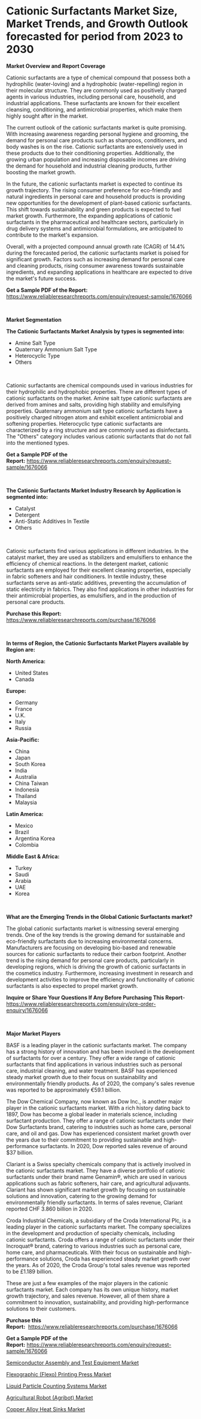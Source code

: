 <p><h1>Cationic Surfactants Market Size, Market Trends, and Growth Outlook forecasted for period from 2023 to 2030</h1></p><p><strong>Market Overview and Report Coverage</strong></p>
<p><p>Cationic surfactants are a type of chemical compound that possess both a hydrophilic (water-loving) and a hydrophobic (water-repelling) region in their molecular structure. They are commonly used as positively charged agents in various industries, including personal care, household, and industrial applications. These surfactants are known for their excellent cleansing, conditioning, and antimicrobial properties, which make them highly sought after in the market.</p><p>The current outlook of the cationic surfactants market is quite promising. With increasing awareness regarding personal hygiene and grooming, the demand for personal care products such as shampoos, conditioners, and body washes is on the rise. Cationic surfactants are extensively used in these products due to their conditioning properties. Additionally, the growing urban population and increasing disposable incomes are driving the demand for household and industrial cleaning products, further boosting the market growth.</p><p>In the future, the cationic surfactants market is expected to continue its growth trajectory. The rising consumer preference for eco-friendly and natural ingredients in personal care and household products is providing new opportunities for the development of plant-based cationic surfactants. This shift towards sustainability and green products is expected to fuel market growth. Furthermore, the expanding applications of cationic surfactants in the pharmaceutical and healthcare sectors, particularly in drug delivery systems and antimicrobial formulations, are anticipated to contribute to the market's expansion.</p><p>Overall, with a projected compound annual growth rate (CAGR) of 14.4% during the forecasted period, the cationic surfactants market is poised for significant growth. Factors such as increasing demand for personal care and cleaning products, rising consumer awareness towards sustainable ingredients, and expanding applications in healthcare are expected to drive the market's future success.</p></p>
<p><strong>Get a Sample PDF of the Report:</strong> <a href="https://www.reliableresearchreports.com/enquiry/request-sample/1676066">https://www.reliableresearchreports.com/enquiry/request-sample/1676066</a></p>
<p>&nbsp;</p>
<p><strong>Market Segmentation</strong></p>
<p><strong>The Cationic Surfactants Market Analysis by types is segmented into:</strong></p>
<p><ul><li>Amine Salt Type</li><li>Quaternary Ammonium Salt Type</li><li>Heterocyclic Type</li><li>Others</li></ul></p>
<p>&nbsp;</p>
<p><p>Cationic surfactants are chemical compounds used in various industries for their hydrophilic and hydrophobic properties. There are different types of cationic surfactants on the market. Amine salt type cationic surfactants are derived from amines and salts, providing high stability and emulsifying properties. Quaternary ammonium salt type cationic surfactants have a positively charged nitrogen atom and exhibit excellent antimicrobial and softening properties. Heterocyclic type cationic surfactants are characterized by a ring structure and are commonly used as disinfectants. The "Others" category includes various cationic surfactants that do not fall into the mentioned types.</p></p>
<p><strong>Get a Sample PDF of the Report:</strong>&nbsp;<a href="https://www.reliableresearchreports.com/enquiry/request-sample/1676066">https://www.reliableresearchreports.com/enquiry/request-sample/1676066</a></p>
<p>&nbsp;</p>
<p><strong>The Cationic Surfactants Market Industry Research by Application is segmented into:</strong></p>
<p><ul><li>Catalyst</li><li>Detergent</li><li>Anti-Static Additives In Textile</li><li>Others</li></ul></p>
<p>&nbsp;</p>
<p><p>Cationic surfactants find various applications in different industries. In the catalyst market, they are used as stabilizers and emulsifiers to enhance the efficiency of chemical reactions. In the detergent market, cationic surfactants are employed for their excellent cleaning properties, especially in fabric softeners and hair conditioners. In textile industry, these surfactants serve as anti-static additives, preventing the accumulation of static electricity in fabrics. They also find applications in other industries for their antimicrobial properties, as emulsifiers, and in the production of personal care products.</p></p>
<p><strong>Purchase this Report:</strong>&nbsp; <a href="https://www.reliableresearchreports.com/purchase/1676066">https://www.reliableresearchreports.com/purchase/1676066</a></p>
<p>&nbsp;</p>
<p><strong>In terms of Region, the Cationic Surfactants Market Players available by Region are:</strong></p>
<p>
    <p> <strong> North America: </strong>
        <ul>
            <li>United States</li>
            <li>Canada</li>
        </ul>
        </p> 
    <p> <strong> Europe: </strong>
        <ul>
            <li>Germany</li>
            <li>France</li>
            <li>U.K.</li>
            <li>Italy</li>
            <li>Russia</li>
        </ul>
        </p> 
    <p> <strong> Asia-Pacific: </strong>
        <ul>
            <li>China</li>
            <li>Japan</li>
            <li>South Korea</li>
            <li>India</li>
            <li>Australia</li>
            <li>China Taiwan</li>
            <li>Indonesia</li>
            <li>Thailand</li>
            <li>Malaysia</li>
        </ul>
        </p> 
    <p> <strong> Latin America: </strong>
        <ul>
            <li>Mexico</li>
            <li>Brazil</li>
            <li>Argentina Korea</li>
            <li>Colombia</li>
        </ul>
        </p> 
    <p> <strong> Middle East & Africa: </strong>
        <ul>
            <li>Turkey</li>
            <li>Saudi</li>
            <li>Arabia</li>
            <li>UAE</li>
            <li>Korea</li>
        </ul>
    </p>
    </p>
<p>&nbsp;</p>
<p><strong>What are the Emerging Trends in the Global Cationic Surfactants market?</strong></p>
<p><p>The global cationic surfactants market is witnessing several emerging trends. One of the key trends is the growing demand for sustainable and eco-friendly surfactants due to increasing environmental concerns. Manufacturers are focusing on developing bio-based and renewable sources for cationic surfactants to reduce their carbon footprint. Another trend is the rising demand for personal care products, particularly in developing regions, which is driving the growth of cationic surfactants in the cosmetics industry. Furthermore, increasing investment in research and development activities to improve the efficiency and functionality of cationic surfactants is also expected to propel market growth.</p></p>
<p><strong>Inquire or Share Your Questions If Any Before Purchasing This Report</strong>- <a href="https://www.reliableresearchreports.com/enquiry/pre-order-enquiry/1676066">https://www.reliableresearchreports.com/enquiry/pre-order-enquiry/1676066</a></p>
<p>&nbsp;</p>
<p><strong>Major Market Players</strong></p>
<p><p>BASF is a leading player in the cationic surfactants market. The company has a strong history of innovation and has been involved in the development of surfactants for over a century. They offer a wide range of cationic surfactants that find applications in various industries such as personal care, industrial cleaning, and water treatment. BASF has experienced steady market growth due to their focus on sustainability and environmentally friendly products. As of 2020, the company's sales revenue was reported to be approximately €59.1 billion.</p><p>The Dow Chemical Company, now known as Dow Inc., is another major player in the cationic surfactants market. With a rich history dating back to 1897, Dow has become a global leader in materials science, including surfactant production. They offer a range of cationic surfactants under their Dow Surfactants brand, catering to industries such as home care, personal care, and oil and gas. Dow has experienced consistent market growth over the years due to their commitment to providing sustainable and high-performance surfactants. In 2020, Dow reported sales revenue of around $37 billion.</p><p>Clariant is a Swiss specialty chemicals company that is actively involved in the cationic surfactants market. They have a diverse portfolio of cationic surfactants under their brand name Genamin®, which are used in various applications such as fabric softeners, hair care, and agricultural adjuvants. Clariant has shown significant market growth by focusing on sustainable solutions and innovation, catering to the growing demand for environmentally friendly surfactants. In terms of sales revenue, Clariant reported CHF 3.860 billion in 2020.</p><p>Croda Industrial Chemicals, a subsidiary of the Croda International Plc, is a leading player in the cationic surfactants market. The company specializes in the development and production of specialty chemicals, including cationic surfactants. Croda offers a range of cationic surfactants under their Incroquat® brand, catering to various industries such as personal care, home care, and pharmaceuticals. With their focus on sustainable and high-performance solutions, Croda has experienced steady market growth over the years. As of 2020, the Croda Group's total sales revenue was reported to be £1.189 billion.</p><p>These are just a few examples of the major players in the cationic surfactants market. Each company has its own unique history, market growth trajectory, and sales revenue. However, all of them share a commitment to innovation, sustainability, and providing high-performance solutions to their customers.</p></p>
<p><strong>Purchase this Report:</strong>&nbsp;&nbsp;<a href="https://www.reliableresearchreports.com/purchase/1676066">https://www.reliableresearchreports.com/purchase/1676066</a></p>
<p></p>
<p><strong>Get a Sample PDF of the Report:</strong>&nbsp;<a href="https://www.reliableresearchreports.com/enquiry/request-sample/1676066">https://www.reliableresearchreports.com/enquiry/request-sample/1676066</a></p>
<p><p><a href="https://medium.com/@williambatz97/semiconductor-assembly-and-test-equipment-market-furnishes-information-on-market-share-market-54bf2da085d5">Semiconductor Assembly and Test Equipment Market</a></p><p><a href="https://medium.com/@othaleffler644/flexographic-flexo-printing-press-market-trends-forecast-and-competitive-analysis-to-2030-2943e22812de">Flexographic (Flexo) Printing Press Market</a></p><p><a href="https://medium.com/@karinaokon2662/liquid-particle-counting-systems-market-furnishes-information-on-market-share-market-trends-and-0db3fa256c32">Liquid Particle Counting Systems Market</a></p><p><a href="https://medium.com/@helenablick2023/agricultural-robot-agribot-market-furnishes-information-on-market-share-market-trends-and-287d311ec847">Agricultural Robot (Agribot) Market</a></p><p><a href="https://medium.com/@nettieboyle84/copper-alloy-heat-sinks-market-trends-forecast-and-competitive-analysis-to-2030-da995c2a0061">Copper Alloy Heat Sinks Market</a></p></p>